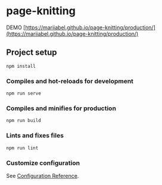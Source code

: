 # page-knitting
DEMO [https://mariiabel.github.io/page-knitting/production/](https://mariiabel.github.io/page-knitting/production/)

## Project setup
```
npm install
```

### Compiles and hot-reloads for development
```
npm run serve
```

### Compiles and minifies for production
```
npm run build
```

### Lints and fixes files
```
npm run lint
```

### Customize configuration
See [Configuration Reference](https://cli.vuejs.org/config/).
